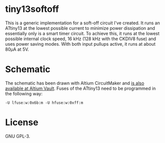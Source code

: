 # tiny13softoff
This is a generic implementation for a soft-off circuit I've created. It runs
an ATtiny13 at the lowest possible current to minimize power dissipation and
essentially only is a smart timer circuit. To achieve this, it runs at the
lowest possible internal clock speed, 16 kHz (128 kHz with the CKDIV8 fuse) and
uses power saving modes. With both input pullups active, it runs at about 80µA
at 5V. 

# Schematic
The schematic has been drawn with Altium CircuitMaker and [is also available at
Altium Vault](https://workspace.circuitmaker.com/Projects/Details/johndoe31415/softoff).
Fuses of the ATtiny13 need to be programmed in the following way:

```-U lfuse:w:0x6b:m -U hfuse:w:0xff:m```

# License
GNU GPL-3.
